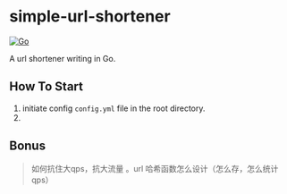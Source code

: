 # simple-url-shortener

[![Go](https://github.com/Zchary-Ma/simple-url-shortener/actions/workflows/go.yml/badge.svg?branch=main)](https://github.com/Zchary-Ma/simple-url-shortener/actions/workflows/go.yml)

A url shortener writing in Go.

## How To Start

1. initiate config `config.yml` file in the root directory.
2.


## Bonus
> 如何抗住大qps，抗大流量 。url 哈希函数怎么设计（怎么存，怎么统计qps）
